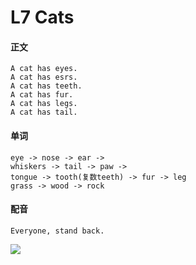 # L7 Cats

#### 正文

    A cat has eyes.
    A cat has esrs.
    A cat has teeth.
    A cat has fur.
    A cat has legs.
    A cat has tail.

#### 单词

    eye -> nose -> ear -> 
    whiskers -> tail -> paw -> 
    tongue -> tooth(复数teeth) -> fur -> leg
    grass -> wood -> rock

#### 配音

    Everyone, stand back.

![](D:\github\javascript\寒假英语\l7.jpg)